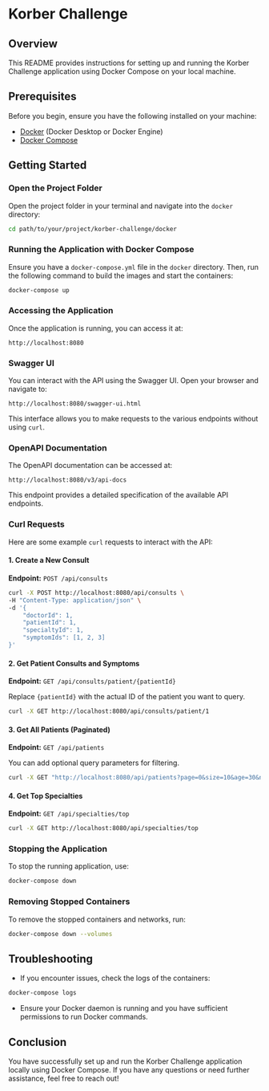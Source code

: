 # Korber Challenge

## Overview

This README provides instructions for setting up and running the Korber Challenge application using Docker Compose on your local machine.

## Prerequisites

Before you begin, ensure you have the following installed on your machine:

- [Docker](https://www.docker.com/get-started) (Docker Desktop or Docker Engine)
- [Docker Compose](https://docs.docker.com/compose/)

## Getting Started

### Open the Project Folder

Open the project folder in your terminal and navigate into the `docker` directory:

```bash
cd path/to/your/project/korber-challenge/docker
```

### Running the Application with Docker Compose

Ensure you have a `docker-compose.yml` file in the `docker` directory. Then, run the following command to build the images and start the containers:

```bash
docker-compose up
```

### Accessing the Application

Once the application is running, you can access it at:

```
http://localhost:8080
```

### Swagger UI

You can interact with the API using the Swagger UI. Open your browser and navigate to:

```
http://localhost:8080/swagger-ui.html
```

This interface allows you to make requests to the various endpoints without using `curl`.

### OpenAPI Documentation

The OpenAPI documentation can be accessed at:

```
http://localhost:8080/v3/api-docs
```

This endpoint provides a detailed specification of the available API endpoints.

### Curl Requests

Here are some example `curl` requests to interact with the API:

#### 1. Create a New Consult

**Endpoint:** `POST /api/consults`

```bash
curl -X POST http://localhost:8080/api/consults \
-H "Content-Type: application/json" \
-d '{
    "doctorId": 1,
    "patientId": 1,
    "specialtyId": 1,
    "symptomIds": [1, 2, 3]
}'
```

#### 2. Get Patient Consults and Symptoms

**Endpoint:** `GET /api/consults/patient/{patientId}`

Replace `{patientId}` with the actual ID of the patient you want to query.

```bash
curl -X GET http://localhost:8080/api/consults/patient/1
```

#### 3. Get All Patients (Paginated)

**Endpoint:** `GET /api/patients`

You can add optional query parameters for filtering.

```bash
curl -X GET "http://localhost:8080/api/patients?page=0&size=10&age=30&name=John"
```

#### 4. Get Top Specialties

**Endpoint:** `GET /api/specialties/top`

```bash
curl -X GET http://localhost:8080/api/specialties/top
```

### Stopping the Application

To stop the running application, use:

```bash
docker-compose down
```

### Removing Stopped Containers

To remove the stopped containers and networks, run:

```bash
docker-compose down --volumes
```

## Troubleshooting

- If you encounter issues, check the logs of the containers:

```bash
docker-compose logs
```

- Ensure your Docker daemon is running and you have sufficient permissions to run Docker commands.

## Conclusion

You have successfully set up and run the Korber Challenge application locally using Docker Compose. If you have any questions or need further assistance, feel free to reach out!
